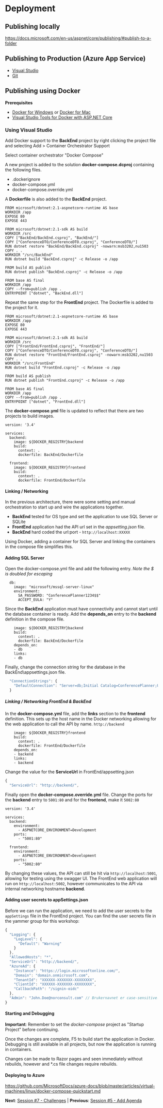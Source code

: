 # Deployment

## Publishing locally

https://docs.microsoft.com/en-us/aspnet/core/publishing/#publish-to-a-folder

## Publishing to Production (Azure App Service)

- [Visual Studio](https://docs.microsoft.com/en-us/aspnet/core/tutorials/publish-to-azure-webapp-using-vs)
- [Git](https://docs.microsoft.com/en-us/aspnet/core/publishing/azure-continuous-deployment)

## Publishing using Docker

**Prerequisites**

- [Docker for Windows](https://www.docker.com/docker-windows) or [Docker for Mac](https://www.docker.com/docker-mac)
- [Visual Studio Tools for Docker with ASP.NET Core](https://docs.microsoft.com/aspnet/core/host-and-deploy/docker/visual-studio-tools-for-docker)

### Using Visual Studio

Add Docker support to the **BackEnd** project by right clicking the project file and selecting Add > Container Orchestrator Support

Select container orchestrator "Docker Compose"

A new project is added to the solution **docker-compose.dcproj** containing the following files.

- .dockerignore
- docker-compose.yml
- docker-compose.override.yml

A **Dockerfile** is also added to the **BackEnd** project.

```docker
FROM microsoft/dotnet:2.1-aspnetcore-runtime AS base
WORKDIR /app
EXPOSE 80
EXPOSE 443

FROM microsoft/dotnet:2.1-sdk AS build
WORKDIR /src
COPY ["BackEnd/BackEnd.csproj", "BackEnd/"]
COPY ["ConferenceDTO/ConferenceDTO.csproj", "ConferenceDTO/"]
RUN dotnet restore "BackEnd/BackEnd.csproj" -nowarn:msb3202,nu1503
COPY . .
WORKDIR "/src/BackEnd"
RUN dotnet build "BackEnd.csproj" -c Release -o /app

FROM build AS publish
RUN dotnet publish "BackEnd.csproj" -c Release -o /app

FROM base AS final
WORKDIR /app
COPY --from=publish /app .
ENTRYPOINT ["dotnet", "BackEnd.dll"]
```

Repeat the same step for the **FrontEnd** project. The Dockerfile is added to the project for it.

```docker
FROM microsoft/dotnet:2.1-aspnetcore-runtime AS base
WORKDIR /app
EXPOSE 80
EXPOSE 443

FROM microsoft/dotnet:2.1-sdk AS build
WORKDIR /src
COPY ["FrontEnd/FrontEnd.csproj", "FrontEnd/"]
COPY ["ConferenceDTO/ConferenceDTO.csproj", "ConferenceDTO/"]
RUN dotnet restore "FrontEnd/FrontEnd.csproj" -nowarn:msb3202,nu1503
COPY . .
WORKDIR "/src/FrontEnd"
RUN dotnet build "FrontEnd.csproj" -c Release -o /app

FROM build AS publish
RUN dotnet publish "FrontEnd.csproj" -c Release -o /app

FROM base AS final
WORKDIR /app
COPY --from=publish /app .
ENTRYPOINT ["dotnet", "FrontEnd.dll"]
```

The **docker-compose.yml** file is updated to reflect that there are two projects to build images.

```docker
version: '3.4'

services:
  backend:
    image: ${DOCKER_REGISTRY}backend
    build:
      context: .
      dockerfile: BackEnd/Dockerfile
    
  frontend:
    image: ${DOCKER_REGISTRY}frontend
    build:
      context: .
      dockerfile: FrontEnd/Dockerfile    
```

#### Linking / Networking

In the previous architecture, there were some setting and manual orchestration to start up and wire the applications together.

- **BackEnd** tested for OS type and set the application to use SQL Server or SQLite
- **FrontEnd** application had the API url set in the *appsetting.json* file.
- **BackEnd** hard coded the url:port - `http://localhost:XXXXX`

Using Docker, adding a container for SQL Server and linking the containers in the compose file simplifies this.

#### Adding SQL Server

Open the docker-compose.yml file and add the following entry. *Note the $ is doubled for escaping*

```docker
  db:
    image: "microsoft/mssql-server-linux"
    environment:
      SA_PASSWORD: "ConferencePlanner1234$$"
      ACCEPT_EULA: "Y"
```

Since the **BackEnd** application must have connectivity and cannot start until the database container is ready. Add the **depends_on** entry to the **backend** definition in the compose file.

```docker
    image: ${DOCKER_REGISTRY}backend
    build:
      context: .
      dockerfile: BackEnd/Dockerfile
    depends_on:
    - db
    links:
    - db
```

Finally, change the connection string for the database in the BackEnd\appsettings.json file.

```javascript
  "ConnectionStrings": {
    "DefaultConnection": "Server=db;Initial Catalog=ConferencePlanner;User=sa;Password=ConferencePlanner1234$;MultipleActiveResultSets=true"
  }
```

##### Linking / Networking FrontEnd & BackEnd

In the **docker-compose.yml** file, add the **links** section to the **frontend** definition. This sets up the host name in the Docker networking allowing for the web application to call the API by name. `http://backend`

```docker
    image: ${DOCKER_REGISTRY}frontend
    build:
      context: .
      dockerfile: FrontEnd/Dockerfile
    depends_on:
    - backend
    links:
    - backend
```

Change the value for the **ServiceUrl** in FrontEnd/appsetting.json

```javascript
{
  "ServiceUrl": "http://backend/",
```

Finally open the **docker-compose.override.yml** file. Change the ports for the **backend** entry to `5001:80` and for the **frontend**, make it `5002:80`

```docker
version: '3.4'

services:
  backend:
    environment:
      - ASPNETCORE_ENVIRONMENT=Development
    ports:
      - "5001:80"

  frontend:
    environment:
      - ASPNETCORE_ENVIRONMENT=Development
    ports:
      - "5002:80"
```

By changing these values, the API can still be hit via `http://localhost:5001`, allowing for testing using the swagger UI.  The FrontEnd web application will run on `http://localhost:5002`, however communicates to the API via internal networking hostname **backend**.

#### Adding user secrets to appSettings.json
Before we can run the application, we need to add the user secrets to the `appSettings` file in the FrontEnd project. You can find the user secrets file in the yammer group for this workshop:
```javascript
{
  "Logging": {
    "LogLevel": {
      "Default": "Warning"
    }
  },
  "AllowedHosts": "*",
  "ServiceUrl": "http://backend/",
  "AzureAd": {
    "Instance": "https://login.microsoftonline.com/",
    "Domain": "domain.onmicrosoft.com",
    "TenantId": "XXXXXX-XXXXXXX-XXXXXXXX",
    "ClientId": "XXXXXX-XXXXXXX-XXXXXXXX",
    "CallbackPath": "/signin-oidc"
  },
  "Admin": "John.Doe@norconsult.com" // Brukernavnet er case-sensitive!
}
```

#### Starting and Debugging

**Important**: Remember to set the _docker-compose_ project as "Startup Project" before continuing.

Once the changes are complete, F5 to build start the application in Docker. Debugging is still available in all projects, but now the application is running in containers.

Changes can be made to Razor pages and seen immediately without rebuilds, however and *.cs file changes require rebuilds.

#### Deploying to Azure

https://github.com/MicrosoftDocs/azure-docs/blob/master/articles/virtual-machines/linux/docker-compose-quickstart.md

**Next**: [Session #7 - Challenges](7.%20Challenges.md) | **Previous**: [Session #5 - Add Agenda](5.%20Add%20personal%20agenda.md)
